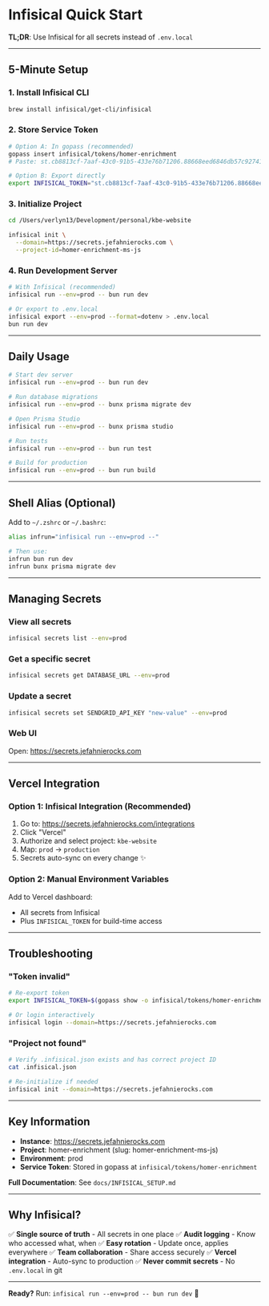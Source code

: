 # Infisical Quick Start

**TL;DR**: Use Infisical for all secrets instead of `.env.local`

---

## 5-Minute Setup

### 1. Install Infisical CLI

```bash
brew install infisical/get-cli/infisical
```

### 2. Store Service Token

```bash
# Option A: In gopass (recommended)
gopass insert infisical/tokens/homer-enrichment
# Paste: st.cb8813cf-7aaf-43c0-91b5-433e76b71206.88668eed6846db57c927412847f8d8c6.63b1871a7f8a93547d3ccdf343905d3b

# Option B: Export directly
export INFISICAL_TOKEN="st.cb8813cf-7aaf-43c0-91b5-433e76b71206.88668eed6846db57c927412847f8d8c6.63b1871a7f8a93547d3ccdf343905d3b"
```

### 3. Initialize Project

```bash
cd /Users/verlyn13/Development/personal/kbe-website

infisical init \
  --domain=https://secrets.jefahnierocks.com \
  --project-id=homer-enrichment-ms-js
```

### 4. Run Development Server

```bash
# With Infisical (recommended)
infisical run --env=prod -- bun run dev

# Or export to .env.local
infisical export --env=prod --format=dotenv > .env.local
bun run dev
```

---

## Daily Usage

```bash
# Start dev server
infisical run --env=prod -- bun run dev

# Run database migrations
infisical run --env=prod -- bunx prisma migrate dev

# Open Prisma Studio
infisical run --env=prod -- bunx prisma studio

# Run tests
infisical run --env=prod -- bun run test

# Build for production
infisical run --env=prod -- bun run build
```

---

## Shell Alias (Optional)

Add to `~/.zshrc` or `~/.bashrc`:

```bash
alias infrun="infisical run --env=prod --"

# Then use:
infrun bun run dev
infrun bunx prisma migrate dev
```

---

## Managing Secrets

### View all secrets
```bash
infisical secrets list --env=prod
```

### Get a specific secret
```bash
infisical secrets get DATABASE_URL --env=prod
```

### Update a secret
```bash
infisical secrets set SENDGRID_API_KEY "new-value" --env=prod
```

### Web UI
Open: https://secrets.jefahnierocks.com

---

## Vercel Integration

### Option 1: Infisical Integration (Recommended)

1. Go to: https://secrets.jefahnierocks.com/integrations
2. Click "Vercel"
3. Authorize and select project: `kbe-website`
4. Map: `prod` → `production`
5. Secrets auto-sync on every change ✨

### Option 2: Manual Environment Variables

Add to Vercel dashboard:
- All secrets from Infisical
- Plus `INFISICAL_TOKEN` for build-time access

---

## Troubleshooting

### "Token invalid"
```bash
# Re-export token
export INFISICAL_TOKEN=$(gopass show -o infisical/tokens/homer-enrichment)

# Or login interactively
infisical login --domain=https://secrets.jefahnierocks.com
```

### "Project not found"
```bash
# Verify .infisical.json exists and has correct project ID
cat .infisical.json

# Re-initialize if needed
infisical init --domain=https://secrets.jefahnierocks.com
```

---

## Key Information

- **Instance**: https://secrets.jefahnierocks.com
- **Project**: homer-enrichment (slug: homer-enrichment-ms-js)
- **Environment**: prod
- **Service Token**: Stored in gopass at `infisical/tokens/homer-enrichment`

**Full Documentation**: See `docs/INFISICAL_SETUP.md`

---

## Why Infisical?

✅ **Single source of truth** - All secrets in one place
✅ **Audit logging** - Know who accessed what, when
✅ **Easy rotation** - Update once, applies everywhere
✅ **Team collaboration** - Share access securely
✅ **Vercel integration** - Auto-sync to production
✅ **Never commit secrets** - No `.env.local` in git

---

**Ready?** Run: `infisical run --env=prod -- bun run dev` 🚀
